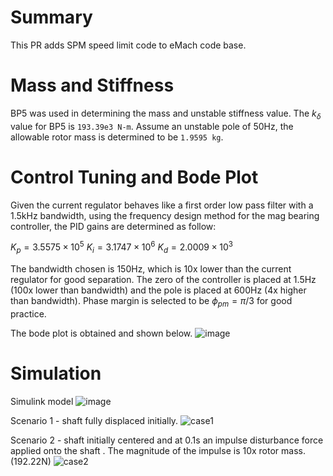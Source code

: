 # Summary
This PR adds SPM speed limit code to eMach code base.

# Mass and Stiffness
BP5 was used in determining the mass and unstable stiffness value. The $k_{\delta}$ value for BP5 is `193.39e3 N-m`. Assume an unstable pole of 50Hz, the allowable rotor mass is determined to be `1.9595 kg`.

# Control Tuning and Bode Plot
Given the current regulator behaves like a first order low pass filter with a 1.5kHz bandwidth, using the frequency design method for the mag bearing controller, the PID gains are determined as follow:

$K_p = 3.5575 \times 10^{5}$
$K_i =3.1747 \times 10^{6}$
$K_d= 2.0009 \times 10^{3}$

The bandwidth chosen is 150Hz, which is 10x lower than the current regulator for good separation. The zero of the controller is placed at 1.5Hz (100x lower than bandwidth) and the pole is placed at 600Hz (4x higher than bandwidth). Phase margin is selected to be $\phi_{pm} = \pi/3$ for good practice. 

The bode plot is obtained and shown below. 
![image](https://user-images.githubusercontent.com/66574308/229968640-9db71358-cd8d-4c14-b63d-6bc43ea1c7a8.png)

# Simulation
Simulink model
![image](https://user-images.githubusercontent.com/66574308/231320255-6fd8c33b-3d65-4f80-9e60-fedea88fd82c.png)

Scenario 1 - shaft fully displaced initially.
![case1](https://user-images.githubusercontent.com/66574308/231320202-41ca5eaf-70ec-4416-afa9-04713c8e89e5.png)

Scenario 2 - shaft initially centered and at 0.1s an impulse disturbance force applied onto the shaft . The magnitude of the impulse is 10x rotor mass. (192.22N)
![case2](https://user-images.githubusercontent.com/66574308/231320208-3a3a50dd-00d4-4404-aa7b-b723756756a8.png)


